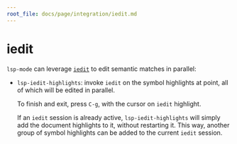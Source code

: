 ```yaml
---
root_file: docs/page/integration/iedit.md
---
```

# iedit

`lsp-mode` can leverage [`iedit`](https://github.com/victorhge/iedit) to edit
semantic matches in parallel:

- `lsp-iedit-highlights`: invoke `iedit` on the symbol highlights at point, all
  of which will be edited in parallel.

  To finish and exit, press `C-g`, with the cursor on `iedit` highlight.

  If an `iedit` session is already active, `lsp-iedit-highlights` will simply
  add the document highlights to it, without restarting it. This way, another
  group of symbol highlights can be added to the current `iedit` session.

